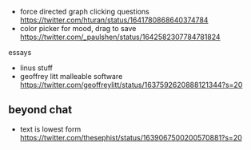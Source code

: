 
- force directed graph clicking questions https://twitter.com/hturan/status/1641780868640374784
- color picker for mood, drag to save https://twitter.com/_paulshen/status/1642582307784781824


essays
- linus stuff
- geoffrey litt malleable software https://twitter.com/geoffreylitt/status/1637592620888121344?s=20


## beyond chat

- text is lowest form https://twitter.com/thesephist/status/1639067500200570881?s=20